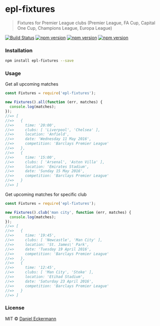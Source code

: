 # epl-fixtures
> Fixtures for Premier League clubs
> (Premier League, FA Cup, Capital One Cup, Champions League, Europa League)

[![Build Status](https://travis-ci.org/ecrmnn/epl-fixtures.svg?branch=master)](https://travis-ci.org/ecrmnn/epl-fixtures)
[![npm version](https://img.shields.io/npm/v/epl-fixtures.svg)](http://badge.fury.io/js/epl-fixtures)
[![npm version](https://img.shields.io/npm/dm/epl-fixtures.svg)](http://badge.fury.io/js/epl-fixtures)
[![npm version](https://img.shields.io/npm/l/epl-fixtures.svg)](http://badge.fury.io/js/epl-fixtures)

### Installation
```bash
npm install epl-fixtures --save
```

### Usage
Get all upcoming matches
```javascript
const Fixtures = require('epl-fixtures');

new Fixtures().all(function (err, matches) {
  console.log(matches);
});
//=> [
//=>   {
//=>     time: '20:00',
//=>     clubs: [ 'Liverpool', 'Chelsea' ],
//=>     location: 'Anfield',
//=>     date: 'Wednesday 11 May 2016',
//=>     competition: 'Barclays Premier League'
//=>   },
//=>   {
//=>     time: '15:00',
//=>     clubs: [ 'Arsenal', 'Aston Villa' ],
//=>     location: 'Emirates Stadium',
//=>     date: 'Sunday 15 May 2016',
//=>     competition: 'Barclays Premier League'
//=>   }
//=> ]
```
Get upcoming matches for specific club
```javascript
const Fixtures = require('epl-fixtures');

new Fixtures().club('man city', function (err, matches) {
  console.log(matches);
});
//=> [
//=>   {
//=>     time: '19:45',
//=>     clubs: [ 'Newcastle', 'Man City' ],
//=>     location: 'St. James\' Park',
//=>     date: 'Tuesday 19 April 2016',
//=>     competition: 'Barclays Premier League'
//=>   },
//=>   {
//=>     time: '12:45',
//=>     clubs: [ 'Man City', 'Stoke' ],
//=>     location: 'Etihad Stadium',
//=>     date: 'Saturday 23 April 2016',
//=>     competition: 'Barclays Premier League'
//=>   }
//=> ]
```

### License
MIT © [Daniel Eckermann](http://danieleckermann.com)